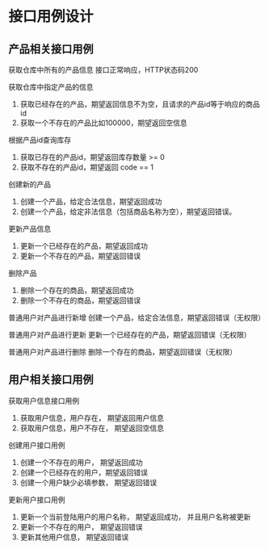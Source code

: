 # 接口用例设计
 ## 产品相关接口用例

获取仓库中所有的产品信息
 接口正常响应，HTTP状态码200

 获取仓库中指定产品的信息
 1. 获取已经存在的产品，期望返回信息不为空，且请求的产品id等于响应的商品id
 2. 获取一个不存在的产品比如100000，期望返回空信息

 根据产品id查询库存
 1. 获取已存在的产品id，期望返回库存数量 >= 0
 2. 获取不存在的产品id，期望返回 code == 1

 创建新的产品
 1. 创建一个产品，给定合法信息，期望返回成功
 2. 创建一个产品，给定非法信息（包括商品名称为空），期望返回错误。

 更新产品信息
 1. 更新一个已经存在的产品，期望返回成功
 2. 更新一个不存在的产品，期望返回错误

 删除产品
 1. 删除一个存在的商品，期望返回成功
 2. 删除一个不存在的商品，期望返回错误



 普通用户对产品进行新增
 创建一个产品，给定合法信息，期望返回错误（无权限）

 普通用户对产品进行更新
 更新一个已经存在的产品，期望返回错误（无权限）

 普通用户对产品进行删除
 删除一个存在的商品，期望返回错误（无权限）



## 用户相关接口用例

 获取用户信息接口用例
 1. 获取用户信息，用户存在， 期望返回用户信息
  2. 获取用户信息，用户不存在， 期望返回空信息
 

  创建用户接口用例
  1. 创建一个不存在的用户， 期望返回成功
  2. 创建一个已经存在的用户，期望返回错误
  3. 创建一个用户缺少必填参数， 期望返回错误

  更新用户接口用例
  1. 更新一个当前登陆用户的用户名称， 期望返回成功， 并且用户名称被更新
  2. 更新一个不存在的用户， 期望返回错误
  3. 更新其他用户信息， 期望返回错误